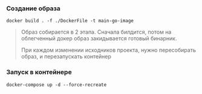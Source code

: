 ### Создание образа
`docker build . -f ./DockerFile -t main-go-image`
> Образ собирается в 2 этапа. Сначала билдится, потом на облегченный докер образ закидывается готовый бинарник.
> 
> При каждом изменении исходников проекта, нужно пересобирать образ, и перезапускать контейнер
### Запуск в контейнере
`docker-compose up -d --force-recreate`
